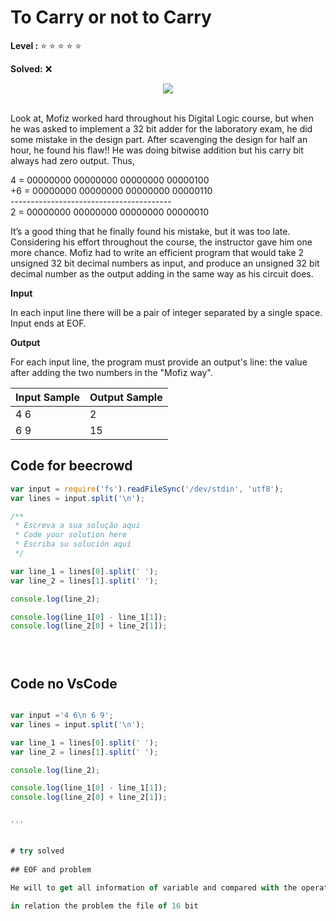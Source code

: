 # To Carry or not to Carry

<!-- Carregar ou não carregar -->

**Level :** :star: :star: :star: :star: :star:

**Solved:** ❌

<div align="center"; >
<img  src="https://resources.beecrowd.com.br/gallery/images/problems/UOJ_1026.png">
</div> <br>

Look at, Mofiz worked hard throughout his Digital Logic course, but when he was asked to implement a 32 bit adder for the laboratory exam, he did some mistake in the design part. After scavenging the design for half an hour, he found his flaw!! He was doing bitwise addition but his carry bit always had zero output. Thus,

<!-- olhando para , Mofiz trabalhou duro por muito tempo seu cursor de lógica digital , mas quando ele foi perguntado para implementar um 32 bit adicionador para o exame do laboratório , ele fez algo de errado a parte de design . depois mudando o design para meia hora , ele encontrou sua falha !! ele foi fazer outro bit adicionando mas seu transporte bit sempre teve saida zero , portanto .
-->


 4  = 00000000 00000000 00000000 00000100 <br>
+6  = 00000000 00000000 00000000 00000110 <br>
    ---------------------------------------- <br>
 2  = 00000000 00000000 00000000 00000010 <br>

<p> It’s a good thing that he finally found his mistake, but it was too late. Considering his effort throughout the course, the instructor gave him one more chance. Mofiz had to write an efficient program that would take 2 unsigned 32 bit decimal numbers as input, and produce an unsigned 32 bit decimal number as the output adding in the same way as his circuit does.
</p>

<!-- É algo bom que ele finalmente encontrou este rro , mas e era também tarde . Considerando este esforço muito tempo o cursor. o instrutor deu a ele um e mais chances .Mofiz para escrever um número decimal com a entrada , e produze um sem sinal de 32 bit número decimal com outra saida adicionados em da mesma maneira com o circuito dele faz . -->

**Input**

In each input line there will be a pair of integer separated by a single space. Input ends at EOF.

<!-- em cada linha de saida ele vai ser um par de inteiros separado de um espaço sozinho . fim de saidas para EOF. -->

**Output**

<p> For each input line, the program must provide an output's line: the value after adding the two numbers in the "Mofiz way". </p>

<!-- para cada linha de saida , o programa deve prover uma outra linha de saida : o valor depois adiciona os dois números em o " maneira Mofiz " -->

|Input Sample	|Output Sample|
|:--|:--|
| 4 6 |  2 |
| 6 9 | 15 |


## Code for beecrowd

```javascript
var input = require('fs').readFileSync('/dev/stdin', 'utf8');
var lines = input.split('\n');

/**
 * Escreva a sua solução aqui
 * Code your solution here
 * Escriba su solución aquí
 */

var line_1 = lines[0].split(' ');
var line_2 = lines[1].split(' ');

console.log(line_2);

console.log(line_1[0] - line_1[1]);
console.log(line_2[0] + line_2[1]);





```

## Code no VsCode

```javascript 

var input ='4 6\n 6 9';
var lines = input.split('\n');

var line_1 = lines[0].split(' ');
var line_2 = lines[1].split(' ');

console.log(line_2);

console.log(line_1[0] - line_1[1]);
console.log(line_2[0] + line_2[1]);


'''


# try solved  
 
## EOF and problem 

He will to get all information of variable and compared with the operator minus and more , after to maker the calculate , show the result of file , end of file ( EOF ) for to make the read of files externo.

in relation the problem the file of 16 bit 